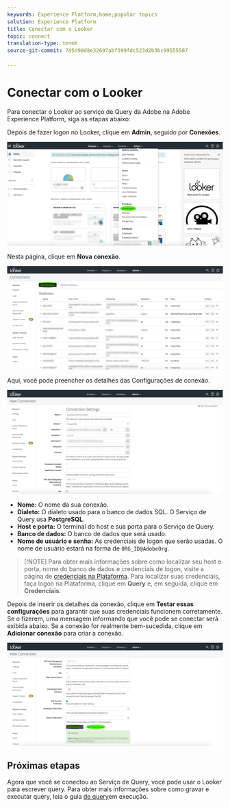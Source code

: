 ```yaml
---
keywords: Experience Platform;home;popular topics
solution: Experience Platform
title: Conectar com o Looker
topic: connect
translation-type: tm+mt
source-git-commit: 7d5d98d8e32607abf399fdc523d2b3bc99555507

---
```



# Conectar com o Looker

Para conectar o Looker ao serviço de Query da Adobe na Adobe Experience Platform, siga as etapas abaixo:

Depois de fazer logon no Looker, clique em **Admin**, seguido por **Conexões**.

![](../images/clients/looker/click-admin-connections.png)

Nesta página, clique em **Nova conexão**.

![](../images/clients/looker/click-new-connection.png)

Aqui, você pode preencher os detalhes das Configurações de conexão.

![](../images/clients/looker/new-connection.png)

- **Nome:** O nome da sua conexão.
- **Dialeto:** O dialeto usado para o banco de dados SQL. O Serviço de Query usa **PostgreSQL**.
- **Host e porta:** O terminal do host e sua porta para o Serviço de Query.
- **Banco de dados:** O banco de dados que será usado.
- **Nome de usuário e senha:** As credenciais de logon que serão usadas. O nome de usuário estará na forma de `ORG_ID@AdobeOrg`.

>[!NOTE] Para obter mais informações sobre como localizar seu host e porta, nome do banco de dados e credenciais de logon, visite a página de [credenciais na Plataforma](https://platform.adobe.com/query/configuration). Para localizar suas credenciais, faça logon na Plataforma, clique em **Query** e, em seguida, clique em **Credenciais**.

Depois de inserir os detalhes da conexão, clique em **Testar essas configurações** para garantir que suas credenciais funcionem corretamente. Se o fizerem, uma mensagem informando que você pode se conectar será exibida abaixo. Se a conexão for realmente bem-sucedida, clique em **Adicionar conexão** para criar a conexão.

![](../images/clients/looker/click-test-connection.png)

## Próximas etapas

Agora que você se conectou ao Serviço de Query, você pode usar o Looker para escrever query. Para obter mais informações sobre como gravar e executar query, leia o guia [de query](../creating-queries/creating-queries.md)em execução.